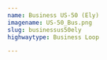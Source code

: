 ```yaml
---
name: Business US-50 (Ely)
imagename: US-50_Bus.png
slug: businessus50ely
highwaytype: Business Loop

---
```

